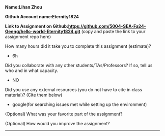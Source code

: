 **Name:Lihan Zhou**

**Github Account name:Eternity1824**

**Link to Assignment on Github:https://github.com/5004-SEA-Fa24-Geeng/hello-world-Eternity1824.git** (copy and paste the link to your assignment repo here)

How many hours did it take you to complete this assignment (estimate)?
* 6h

Did you collaborate with any other students/TAs/Professors? If so, tell us who and in what
capacity.

* NO
  
Did you use any external resources (you do not have to cite in class material)? (Cite them below)

* google(for searching issues met while setting up the environment)


(Optional) What was your favorite part of the assignment?

(Optional) How would you improve the assignment?

---

